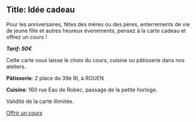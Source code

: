 Title: Idée cadeau
---
Pour les anniversaires, fêtes des mères ou des pères, enterrements de vie de jeune fille et autres heureux évenements, pensez à la carte cadeau et offrez un cours !

***Tarif: 50€***   

Cette carte vous laisse le choix du cours, cuisine ou pâtisserie dans nos ateliers.

**Pâtisserie**: 2 place du 39è RI, à ROUEN

**Cuisine**: 160 rue Eau de Robec, passage de la petite horloge.

Validité de la carte illimitée.

 
 
[Offrir un cours](contact@flvm.fr)
